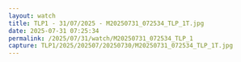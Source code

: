 ```yaml
---
layout: watch
title: TLP1 - 31/07/2025 - M20250731_072534_TLP_1T.jpg
date: 2025-07-31 07:25:34
permalink: /2025/07/31/watch/M20250731_072534_TLP_1
capture: TLP1/2025/202507/20250730/M20250731_072534_TLP_1T.jpg
---
```

